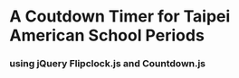 # A Coutdown Timer for Taipei American School Periods
### using jQuery Flipclock.js and Countdown.js
